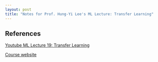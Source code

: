 ```yaml
---
layout: post
title: "Notes for Prof. Hung-Yi Lee's ML Lecture: Transfer Learning"
---
```



## References

[Youtube ML Lecture 19: Transfer Learning](https://www.youtube.com/watch?v=YNUek8ioAJk&list=PLJV_el3uVTsPy9oCRY30oBPNLCo89yu49&index=29)

[Course website](https://speech.ee.ntu.edu.tw/~hylee/ml/2020-spring.html)
